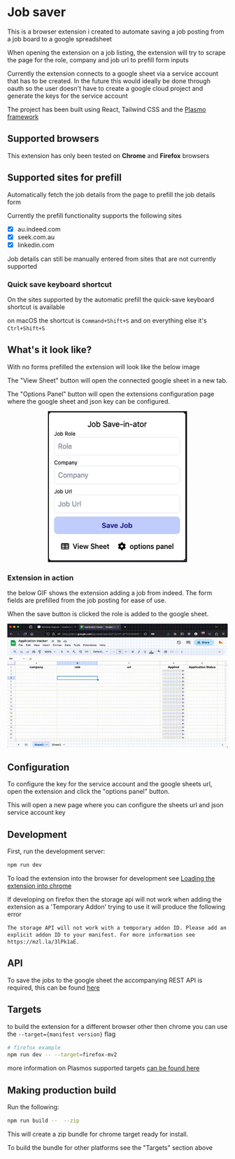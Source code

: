 # Job saver

This is a browser extension i created to automate saving a job posting from a job board to a google spreadsheet

When opening the extension on a job listing, the extension will try to scrape the page for the role, company and job url to prefill form inputs

Currently the extension connects to a google sheet via a service account that has to be created.
In the future this would ideally be done through oauth so the user doesn't have to create a google cloud project and generate the keys for the service account


The project has been built using React, Tailwind CSS and the [Plasmo framework](https://docs.plasmo.com/) 


## Supported browsers
This extension has only been tested on **Chrome** and **Firefox** browsers


## Supported sites for prefill
Automatically fetch the job details from the page to prefill the job details form


Currently the prefill functionality supports the following sites
- [X] au.indeed.com
- [X] seek.com.au
- [X] linkedin.com

Job details can still be manually entered from sites that are not currently supported

### Quick save keyboard shortcut
On the sites supported by the automatic prefill the quick-save keyboard shortcut is available

on macOS the shortcut is `Command+Shift+S` and on everything else it's `Ctrl+Shift+S`


## What's it look like?
With no forms prefilled the extension will look like the below image

The "View Sheet" button will open the connected google sheet in a new tab.

The "Options Panel" button will open the extensions configuration page where the google sheet and json key can be configured.

<p align="center">
    <img src="docs/extension.png" style="border: 2px solid; border-color:black;"/> 
</p>

### Extension in action
the below GIF shows the extension adding a job from indeed. The form fields are prefilled from the job posting for ease of use.

When the save button is clicked the role is added to the google sheet.

<p align="center">
    <img src="docs/indeed_save.gif"/> 
</p>


## Configuration
To configure the key for the service account and the google sheets url, open the extension and click the "options panel" button.

This will open a new page where you can configure the sheets url and json service account key

## Development

First, run the development server:

```bash
npm run dev
```
To load the extension into the browser for development see [Loading the extension into chrome](https://docs.plasmo.com/framework#loading-the-extension-in-chrome)

If developing on firefox then the storage api will not work when adding the extension as a 'Temporary Addon' trying to use it will produce the following error
```
The storage API will not work with a temporary addon ID. Please add an explicit addon ID to your manifest. For more information see https://mzl.la/3lPk1aE.
```

## API
To save the jobs to the google sheet the accompanying REST API is required, this can be found [here](https://github.com/Zed-Bailey/job-saver-api)


## Targets
to build the extension for a different browser other then chrome you can use the `--target={manifest version}` flag
```bash
# firefox example
npm run dev -- --target=firefox-mv2
```
more information on Plasmos supported targets [can be found here](https://docs.plasmo.com/framework/workflows/faq#what-are-the-officially-supported-browser-targets)


## Making production build

Run the following:

```bash
npm run build --  --zip
```
This will create a zip bundle for chrome target ready for install.

To build the bundle for other platforms see the "Targets" section above


